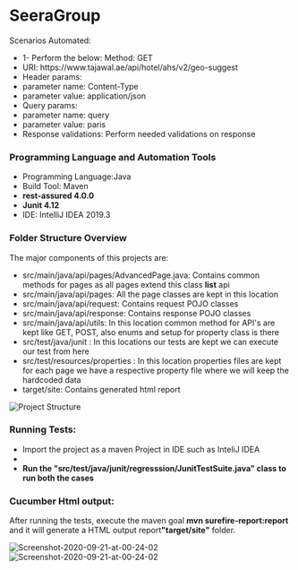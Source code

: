 # SeeraGroup
<p>Scenarios Automated:</p>
<ul><li>1- Perform the below: Method: GET</li>
<li>URI: https://www.tajawal.ae/api/hotel/ahs/v2/geo-suggest</li>
  <li>Header params:</li>
   <li>parameter name: Content-Type</li>
   <li>parameter value: application/json</li>
  
  <li>Query params:</li>
   <li>parameter name: query</li>
   <li>parameter value: paris</li>
   
   <li>Response validations: Perform needed validations on response</li>
</ul>
<h3>Programming Language and Automation Tools</h3>
<ul><li>Programming Language:Java</li>
  <li> Build Tool: Maven</li>
  <li> <b>rest-assured 4.0.0</b></li>
  <li> <b>Junit 4.12</b></li>
  <li> IDE: IntelliJ IDEA 2019.3</li>
</ul>
<h3>Folder Structure Overview</h3>
<p>The major components of this projects are:</p>
   <ul>
  <li>src/main/java/api/pages/AdvancedPage.java: Contains common methods for pages as all pages extend this class <b>list</b> api</li>
  <li>src/main/java/api/pages: All the page classes are kept in this location</li>
  <li>src/main/java/api/request: Contains request POJO classes</li>
  <li>src/main/java/api/response: Contains response POJO classes</li>
  <li>src/main/java/api/utils: In this location common method for API's are kept like GET, POST, also enums and setup for property class is there</li>
  <li>src/test/java/junit : In this locations our tests are kept we can execute our test from here</li>
  <li>src/test/resources/properties : In this location properties files are kept for each page we have a respective property file where we will keep the hardcoded data</li>
  <li>target/site: Contains generated html report</li>
  </ul>
  <img src="https://ibb.co/BLSjZkP" alt="Project Structure" border="0">
  <h3>Running Tests:</h3>
  
  <ul>
    <li> Import the project as a maven Project in IDE such as InteliJ IDEA</li>
    <li> </li>
 <li><b>Run the "src/test/java/junit/regresssion/JunitTestSuite.java" class to run both the cases</b></li>
  </ul>
  <a href="" alt="Screenshot-2020-09-21-at-00-08-53" border="0"></a>
 <h3> Cucumber Html output:</h3>
 <p> After running the tests, execute the maven goal <b> mvn surefire-report:report</b> and it will generate a HTML output report<b>"target/site"</b> folder.</p>
<img src="" alt="Screenshot-2020-09-21-at-00-24-02" border="0">
<img src="" alt="Screenshot-2020-09-21-at-00-24-02" border="0">
